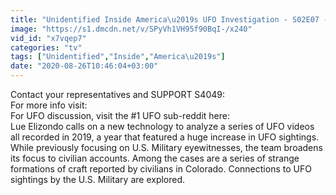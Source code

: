 ```yaml
---
title: "Unidentified Inside America\u2019s UFO Investigation - S02E07 - Sightings Surge"
image: "https://s1.dmcdn.net/v/SPyVh1VH95f90BqI-/x240"
vid_id: "x7vqep7"
categories: "tv"
tags: ["Unidentified","Inside","America\u2019s"]
date: "2020-08-26T10:46:04+03:00"
---
```

Contact your representatives and SUPPORT S4049:     <br>For more info visit:     <br>For UFO discussion, visit the #1 UFO sub-reddit here:     <br>Lue Elizondo calls on a new technology to analyze a series of UFO videos all recorded in 2019, a year that featured a huge increase in UFO sightings. While previously focusing on U.S. Military eyewitnesses, the team broadens its focus to civilian accounts. Among the cases are a series of strange formations of craft reported by civilians in Colorado. Connections to UFO sightings by the U.S. Military are explored.
